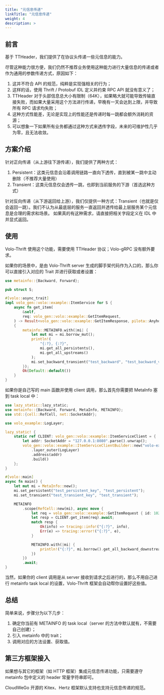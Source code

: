 ```yaml
---
title: "元信息传递"
linkTitle: "元信息传递"
weight: 4
description: >
---
```


## 前言

基于 TTHeader，我们提供了在协议头传递一些元信息的能力。

尽管这种能力很方便，我们仍然不推荐业务使用这种能力进行大量信息的传递或者作为通用的参数传递方式，原因如下：

1. 这并不符合 API 的规范，纯粹是实现强相关的行为；
2. 这样的话，使用 Thrift / Protobuf IDL 定义并约束 RPC API 就没有意义了；
3. TTHeader 对于头部信息总大小有限制（64K），如果略大就可能导致传输直接失败，而如果大量采用这个方法进行传递，早晚有一天会达到上限，并导致所有 RPC 请求均失败；
4. 这种方式性能差，无论是实现上的性能还是传递时每一跳都会额外消耗的资源；
5. 可以想象一下如果所有业务都通过这种方式来透传字段，未来的可维护性几乎为零，且无法收敛。

## 方案介绍

针对正向传递（从上游往下游传递），我们提供了两种方式：

1. Persistent：这类元信息会沿着调用链路一直向下透传，直到被某一跳中主动删除（不推荐大量使用）
2. Transient：这类元信息仅会透传一跳，也即到当前服务的下游（首选这种方式）

针对反向传递（从下游返回给上游），我们仅提供一种方式：Transient（也就是仅会返回一跳）。我们不认为从最底层的服务一直返回并透传给最上层服务某个元信息是合理的需求和场景。
如果真的有这种需求，请直接把相关字段定义在 IDL 中并显式返回。

## 使用

Volo-Thrift 使用这个功能，需要使用 TTHeader 协议；Volo-gRPC 没有额外要求。

如果你的场景中，是由 Volo-Thrift server 生成的脚手架代码作为入口的，那么你可以直接引入对应的 Trait 并进行获取或者设置：

```rust
use metainfo::{Backward, Forward};

pub struct S;

#[volo::async_trait]
impl volo_gen::volo::example::ItemService for S {
    async fn get_item(
        &self,
        req: volo_gen::volo::example::GetItemRequest,
    ) -> Result<volo_gen::volo::example::GetItemResponse, pilota::AnyhowError>
    {
        metainfo::METAINFO.with(|mi| {
            let mut mi = mi.borrow_mut();
            println!(
                "{:?}, {:?}",
                mi.get_all_persistents(),
                mi.get_all_upstreams()
            );
            mi.set_backward_transient("test_backward", "test_backward_value");
        });
        Ok(Default::default())
    }
}
```

如果你是自己写的 main 函数并使用 client 调用，那么首先你需要把 MetaInfo 塞到 task local 中：

```rust
use lazy_static::lazy_static;
use metainfo::{Backward, Forward, MetaInfo, METAINFO};
use std::{cell::RefCell, net::SocketAddr};

use volo_example::LogLayer;

lazy_static! {
    static ref CLIENT: volo_gen::volo::example::ItemServiceClient = {
        let addr: SocketAddr = "127.0.0.1:8080".parse().unwrap();
        volo_gen::volo::example::ItemServiceClientBuilder::new("volo-example-item")
            .layer_outer(LogLayer)
            .address(addr)
            .build()
    };
}

#[volo::main]
async fn main() {
    let mut mi = MetaInfo::new();
    mi.set_persistent("test_persistent_key", "test_persistent");
    mi.set_transient("test_transient_key", "test_transient");

    METAINFO
        .scope(RefCell::new(mi), async move {
            let req = volo_gen::volo::example::GetItemRequest { id: 1024 };
            let resp = CLIENT.get_item(req).await;
            match resp {
                Ok(info) => tracing::info!("{:?}", info),
                Err(e) => tracing::error!("{:?}", e),
            }

            METAINFO.with(|mi| {
                println!("{:?}", mi.borrow().get_all_backward_downstreams());
            })
        })
        .await;
}
```

当然，如果你的 client 调用是从 server 接收到请求之后进行的，那么不用自己进行 metainfo task local 的设置，Volo-Thrift 框架会自动帮你设置好这些值。

## 总结

简单来说，步骤分为以下几步：

1. 确定你当前有 METAINFO 的 task local（server 的方法中默认就有，不需要自己创建）；
2. 引入 metainfo 中的 trait；
3. 调用对应的方法设置、获取值。

## 第三方框架接入

如果想与其它的框架（如 HTTP 框架）集成元信息传递功能，只需要遵守 metainfo 包中定义的 header 常量字符串即可。

CloudWeGo 开源的 Kitex、Hertz 框架默认支持也支持元信息传递的规范。
